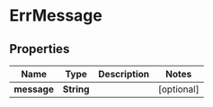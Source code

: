 # ErrMessage

## Properties
Name | Type | Description | Notes
------------ | ------------- | ------------- | -------------
**message** | **String** |  |  [optional]
